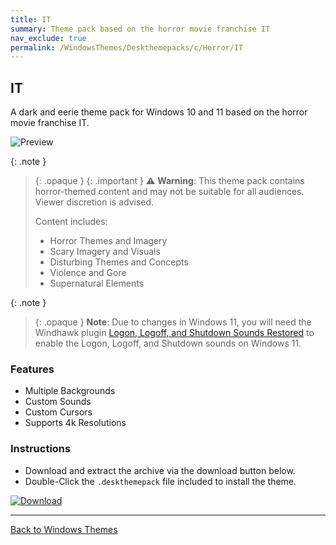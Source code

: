 ```yaml
---
title: IT
summary: Theme pack based on the horror movie franchise IT
nav_exclude: true
permalink: /WindowsThemes/Deskthemepacks/c/Horror/IT
---
```


## IT

A dark and eerie theme pack for Windows 10 and 11 based on the horror movie franchise IT.

![Preview](https://gitlab.com/the-back-room/deskthemepacks/sfw/it/-/raw/main/Extras/Preview.bmp)

{: .note }
> {: .opaque }
> {: .important }
> ⚠️ **Warning**: This theme pack contains horror-themed content and may not be suitable for all audiences. Viewer discretion is advised.
> 
> Content includes:
> - Horror Themes and Imagery
> - Scary Imagery and Visuals
> - Disturbing Themes and Concepts
> - Violence and Gore
> - Supernatural Elements

{: .note }
> {: .opaque }
> **Note**: Due to changes in Windows 11, you will need the Windhawk plugin [Logon, Logoff, and Shutdown Sounds Restored](https://windhawk.net/mods/logon-logoff-shutdown-sounds) to enable the Logon, Logoff, and Shutdown sounds on Windows 11.

### Features

- Multiple Backgrounds
- Custom Sounds
- Custom Cursors
- Supports 4k Resolutions

### Instructions

- Download and extract the archive via the download button below.
- Double-Click the `.deskthemepack` file included to install the theme.

[![Download](https://img.shields.io/badge/Download-black?style=for-the-badge&logo=gitlab&logoColor=white&logoSize=auto&labelColor=red&color=black&cacheSeconds=3600)](https://gitlab.com/the-back-room/deskthemepacks/sfw/it/-/archive/main/it-main.zip)

---

<a href="/WindowsThemes" class="btn btn--secondary btn--sm">Back to Windows Themes</a>
